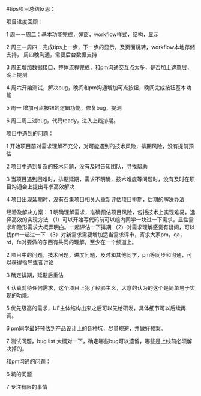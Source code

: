 #tips项目总结反思：

项目进度回顾：

1 周一－周二：基本功能完成，弹窗，workflow样式，结构，显示

2 周三－周四：完成tips上一步，下一步的显示，及页面跳转，workflow本地存储支持，
周四晚沟通，需要后台数据支持

3 周五增加数据接口，整体流程完成，和pm沟通交互点太多，是否加上遮罩层，晚上提测

4 周六开始测试，解决bug，晚间和pm沟通增加可点按钮，晚间完成按钮基本功能

5 周一 增加可点按钮的逻辑功能，修复bug，提测

6 周二周三过bug，代码ready，进入上线排期。

项目中遇到的问题：

1 开始项目前对需求理解不充分，对可能遇到的技术风险，排期风险，没有提前预估

2 项目中遇到复杂的技术问题，没有及时告知团队，寻找帮助

3 当项目遇到困难时，排期延期，需求不明确，技术难度等问题时，没有及时在项目沟通会上提出寻求高效解决

4 项目出现延期时，没有召集项目相关人重新评估项目排期，后期的解决办法

经验及解决方案：
1 明确理解需求，准确预估项目风险，包括技术上实现难易，选择高效的实现方法
   （1）可以开始写代码前可以组内同学一块过一下需求，显性需求和隐形需求大概弄明白。一起评估一下排期
   （2）对需求理解感觉有疑问，可以找pm一起过一下
   （3）对新需求需要增加适当需求评审，寄求大家pm，qa，rd，fe对要做的东西有共同的理解，至少在一个频道上。

2 项目中的问题，技术问题，进度问题，及时和其他同学，pm等同步和沟通，可以获得指导或者讨论

3 确定排期，延期后重估

4 认真对待任何需求，这个项目上犯了经验主义，大意的认为的这个是简单易于实现的功能。

5 优先级高的需求，UE主体结构出来之后可以先给研发，具体细节可以后续再调。

6 pm同学最好预估到产品设计上的各种坑，尽量规避，并做好预案。

7 测试问题，bug list 大概对一下，确定哪些bug可以遗留，哪些是上线前必须解决掉的。

和pm沟通的问题：

6 坑的问题

7 专注有限的事情